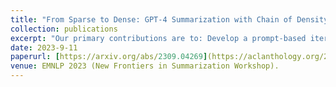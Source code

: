 ```yaml
---
title: "From Sparse to Dense: GPT-4 Summarization with Chain of Density Prompting"
collection: publications
excerpt: "Our primary contributions are to: Develop a prompt-based iterative method (CoD) for making summaries increasingly entity dense; Conduct both human and automatic evaluation of increasingly dense summaries on CNN/Dailymail articles to better understand the tradeoff between informativeness (favoring more entities) and clarity (favoring fewer entities); Open source GPT-4 summaries, annotations, and a set of 5,000 unannotated CoD summaries to be used for evaluation or distillation."
date: 2023-9-11
paperurl: [https://arxiv.org/abs/2309.04269](https://aclanthology.org/2023.newsum-1.7/)https://aclanthology.org/2023.newsum-1.7/
venue: EMNLP 2023 (New Frontiers in Summarization Workshop).
---
```

